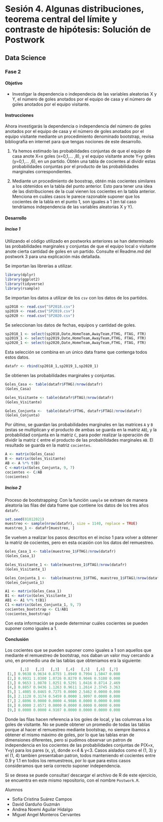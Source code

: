 # Sesión 4. Algunas distribuciones, teorema central del límite y contraste de hipótesis: Solución de Postwork
## Data Science
### Fase 2


#### Objetivo

- Investigar la dependencia o independecia de las variables aleatorias X y Y, el número de goles anotados por el equipo de casa y el número de goles anotados por el equipo visitante.

#### Instrucciones

Ahora investigarás la dependencia o independencia del número de goles anotados por el equipo de casa y el número de goles anotados por el equipo visitante mediante un procedimiento denominado bootstrap, revisa bibliografía en internet para que tengas nociones de este desarrollo. 

1. Ya hemos estimado las probabilidades conjuntas de que el equipo de casa anote X=x goles (x=0,1,... ,8), y el equipo visitante anote Y=y goles (y=0,1,... ,6), en un partido. Obtén una tabla de cocientes al dividir estas probabilidades conjuntas por el producto de las probabilidades marginales correspondientes.

2. Mediante un procedimiento de boostrap, obtén más cocientes similares a los obtenidos en la tabla del punto anterior. Esto para tener una idea de las distribuciones de la cual vienen los cocientes en la tabla anterior. Menciona en cuáles casos le parece razonable suponer que los cocientes de la tabla en el punto 1, son iguales a 1 (en tal caso tendríamos independencia de las variables aleatorias X y Y).


#### Desarrollo
##### Inciso 1

Utilizando el código utilizado en postworks anteriores se han determinado las probabilidades marginales y conjuntas de que el equipo local o visitante anote cierta cantidad de goles en un partido. Consulte el Readme.md del postwork 3 para una explicación más detallada.

Se importan las librerías a utilizar.
```R
library(dplyr)
library(ggplot2)
library(tidyverse)
library(rsample)
```
Se importan los datos a utilizar de los `csv` con los datos de los partidos.
```R
sp2018 <- read.csv("SP2018.csv")
sp2019 <- read.csv("SP2019.csv")
sp2020 <- read.csv("SP2020.csv")
```
Se seleccionan los datos de fechas, equipos y cantidad de goles.
```R
sp2018_1 <- select(sp2018,Date,HomeTeam,AwayTeam,FTHG, FTAG, FTR)
sp2019_1 <- select(sp2019,Date,HomeTeam,AwayTeam,FTHG, FTAG, FTR)
sp2020_1 <- select(sp2020,Date,HomeTeam,AwayTeam,FTHG, FTAG, FTR)
```
Esta selección se combina en un único data frame que contenga todos estos datos.
```R
datafr <- rbind(sp2018_1,sp2019_1,sp2020_1)
```
Se obtienen las probabilidades marginales y conjuntas.
```R
Goles_Casa <- table(datafr$FTHG)/nrow(datafr)
(Goles_Casa)

Goles_Visitante <- table(datafr$FTAG)/nrow(datafr)
(Goles_Visitante)

Goles_Conjunta <-  table(datafr$FTHG, datafr$FTAG)/nrow(datafr)
(Goles_Conjunta)
```
Por último, se guardan las probabilidades marginales en las matrices `A` y `B` (estas se multiplican y el producto de ambas se guarda en la matriz `AB`), y la probabilidad conjunta en la matriz `C`, para poder realizar la operación de dividir la matriz `C` entre el producto de las probabilidades marginales `AB`. El resultado se guarda en la matriz `cocientes`.
```R
A <- matrix(Goles_Casa)
B <- matrix(Goles_Visitante) 
AB <- A %*% t(B)
C <-matrix(Goles_Conjunta, 9, 7)
cocientes <- C/AB
(cocientes)
```

##### Inciso 2
Proceso de bootstrapping:
Con la función `sample` se extraen de manera aleatoria las filas del data frame que contiene los datos de los tres años `datafr`.
```R
set.seed(01012021)
muestreo <- sample(nrow(datafr), size = 1140, replace = TRUE)
muestreo_1 <- datafr[muestreo, ]
```
Se vuelven a realizar los pasos descritos en el inciso 1 para volver a obtener la matriz de cocientes, pero en esta ocasión con los datos del remuestreo.
```R
Goles_Casa_1 <- table(muestreo_1$FTHG)/nrow(datafr)
(Goles_Casa_1)

Goles_Visitante_1 <- table(muestreo_1$FTAG)/nrow(datafr)
(Goles_Visitante_1)

Goles_Conjunta_1 <-  table(muestreo_1$FTHG, muestreo_1$FTAG)/nrow(datafr)
(Goles_Conjunta_1)

A1 <- matrix(Goles_Casa_1)
B1 <- matrix(Goles_Visitante_1)
AB1 <- A1 %*% t(B1)
C1 <-matrix(Goles_Conjunta_1, 9, 7)
cocientes_bootstrap <- C1/AB1
(cocientes_bootstrap)
```

Con esta información se puede determinar cuáles cocientes se pueden suponer como iguales a 1.

#### Conclusión

Los cocientes que se pueden suponer como iguales a 1 son aquellos que mediante el remuestreo de bootstrap, nos daban un valor muy cercando a uno, en promedio una de las tablas que obteniamos era la siguiente: 
```R
       [,1]   [,2]   [,3]   [,4]   [,5]   [,6]  [,7]
 [1,] 0.9638 0.9634 0.8755 1.8949 0.7994 1.5047 0.000
 [2,] 0.9931 1.0300 1.0726 0.8270 0.9046 0.5108 0.000
 [3,] 0.9653 1.0870 1.0251 0.5291 1.0416 0.8714 2.469
 [4,] 0.8857 0.9436 1.1263 0.9611 1.2614 2.3745 3.363
 [5,] 1.4085 0.8465 0.7275 0.0000 2.5462 0.0000 0.000
 [6,] 2.1128 0.3174 0.5459 0.0000 1.9097 0.0000 0.000
 [7,] 2.0896 0.0000 0.0000 4.9886 0.0000 0.0000 0.000
 [8,] 0.0000 2.8571 0.0000 0.0000 0.0000 0.0000 0.000
 [9,] 0.0000 0.0000 4.9107 0.0000 0.0000 0.0000 0.000
```
 
 Donde las filas hacen referencia a los goles de local, y las columnas a los goles de visitante. No se puede obtener un promedio de todas las tablas porque al hacer el remuestreo mediante bootstrap, no siempre ibamos a obtener el mismo máximo de goles, por lo que las tablas eran de dimensiones diferentes, pero si pudimos observar un patron de independencia en los cocientes de las probabilidades conjuntas de P(X=x, Y=y) para los pares (x, y), donde x<4 & y<3. Casos aislados como el (1, 3) y el (1, 4) tambien presentaban patron, todos manteniendo el cocientes entre 0.9 y 1.1 en todos los remuestreos, por lo que para estos casos consideramos que sería correcto suponer independencia.

Si se desea se puede consultar/ descargar el archivo de R de este ejercicio, se encuentra en este mismo repositorio, con el nombre `Postwork.R`.

Alumnos 
* Sofía Cristina Suárez Campos
* David Garduño Guzmán
* Andrea Noemi Aguilar Hidalgo
* Miguel Angel Monteros Cervantes

